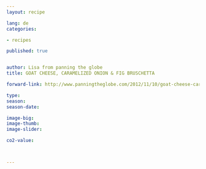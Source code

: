 ```yaml
---
layout: recipe

lang: de
categories:

- recipes

published: true


author: Lisa from panning the globe
title: GOAT CHEESE, CARAMELIZED ONION & FIG BRUSCHETTA

forward-link: http://www.panningtheglobe.com/2012/11/10/goat-cheese-caramelized-onion-fig-bruschetta/

type: 
season: 
season-date:  

image-big: 
image-thumb: 
image-slider: 

co2-value: 



---
```

